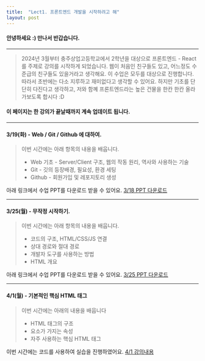 ```yaml
---
title:  "Lect1. 프론트엔드 개발을 시작하려고 해"
layout: post
---
```

#### 안녕하세요 :) 만나서 반갑습니다. 
---
> 2024년 3월부터 충주상업고등학교에서 2학년을 대상으로 프론트엔드 - React를 주제로 강의를 시작하게 되었습니다.
> 웹이 처음인 친구들도 있고, 어느정도 수준급의 친구들도 있을거라고 생각해요.
> 이 수업은 모두를 대상으로 진행합니다. 따라서 초반에는 다소 지루하고 재미없다고 생각할 수 있어요.
> 하지만 기초를 단단히 다진다고 생각하고, 저와 함꼐 프론트엔드라는 높은 건물을 한칸 한칸 올라가보도록 합시다 :D 

#### 이 페이지는 한 강의가 끝날때까지 계속 업데이트 됩니다. 
---
#### 3/19(화) - Web / Git / Github 에 대하여.
>  이번 시간에는 아래 항목의 내용을 배웁니다.
> *  Web 기초 - Server/Client 구조,  웹의 작동 원리, 역사와 사용하는 기술
> *  Git - 깃의 등장배경, 필요성, 환경 세팅
> * Github - 회원가입 및 레포지토리 생성 

아래 링크에서 수업 PPT를 다운로드 받을 수 있어요. 
[3/18 PPT 다운로드](https://docs.google.com/presentation/d/1ctBWLt189bKax-twjQtlE56TOCkpN6Ka/edit?usp=sharing&ouid=106031902168057820611&rtpof=true&sd=true)

--- 
#### 3/25(월) - 무작정 시작하기.
> 이번 시간에는 아래 항목의 내용을 배웁니다.
> * 코드의 구조, HTML/CSS/JS 연결
> * 상대 경로와 절대 경로 
> * 개발자 도구를 사용하는 방법
> * HTML 개요

아래 링크에서 수업 PPT를 다운로드 받을 수 있어요. 
[3/25 PPT 다운로드](https://drive.google.com/drive/folders/1x0rSc7fbL2F7Lbx9zW-ybMawPyX-drGl?usp=drive_link)

---
#### 4/1(월) - 기본적인 핵심 HTML 태그 
> 이번 시간에는 아래의 내용을 배웁니다
> * HTML 태그의 구조 
> * 요소가 가지는 속성
> * 자주 사용하는 핵심 HTML 태그

이번 시간에는 코드를 사용하여 실습을 진행하였어요.
[4/1 강의내용](https://github.com/CCHS-React/react-study/tree/main/4_1)
